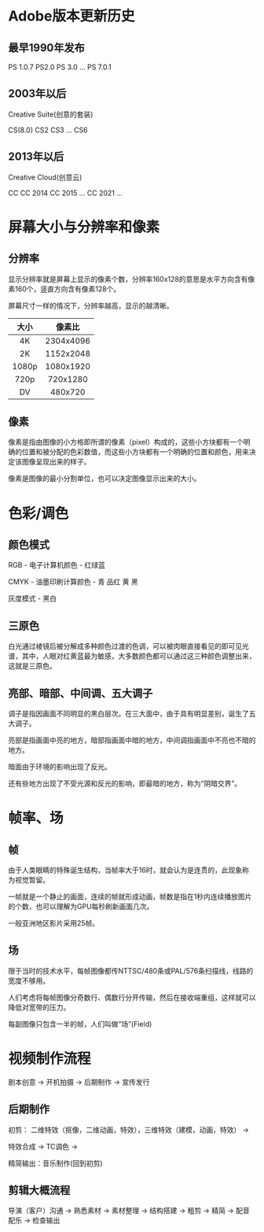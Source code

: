 # Adobe版本更新历史

## 最早1990年发布

PS 1.0.7   PS2.0   PS 3.0 ... PS 7.0.1

## 2003年以后

Creative Suite(创意的套装)

CS(8.0)   CS2   CS3 ... CS6

## 2013年以后

Creative Cloud(创意云)

CC   CC 2014   CC 2015 ... CC 2021 ...

# 屏幕大小与分辨率和像素

## 分辨率

显示分辨率就是屏幕上显示的像素个数，分辨率160x128的意思是水平方向含有像素160个，竖直方向含有像素128个。

屏幕尺寸一样的情况下，分辨率越高，显示的越清晰。

| 大小  |  像素比   |
| :---: | :-------: |
|  4K   | 2304x4096 |
|  2K   | 1152x2048 |
| 1080p | 1080x1920 |
| 720p  | 720x1280  |
|  DV   |  480x720  |

## 像素

像素是指由图像的小方格即所谓的像素（pixel）构成的，这些小方块都有一个明确的位置和被分配的色彩数值，而这些小方块都有一个明确的位置和颜色，用来决定该图像呈现出来的样子。

像素是图像的最小分割单位，也可以决定图像显示出来的大小。

# 色彩/调色

## 颜色模式

RGB - 电子计算机颜色 - 红绿蓝

CMYK - 油墨印刷计算颜色 - 青 品红 黄 黑

灰度模式 - 黑白

## 三原色

白光通过棱镜后被分解成多种颜色过渡的色调，可以被肉眼直接看见的即可见光谱，其中，人眼对红黄蓝最为敏感，大多数颜色都可以通过这三种颜色调整出来，这就是三原色。

## 亮部、暗部、中间调、五大调子

调子是指因画面不同明显的黑白层次。在三大面中，由于具有明显差别，诞生了五大调子。

亮部是指画面中亮的地方，暗部指画面中暗的地方，中间调指画面中不亮也不暗的地方。

暗面由于环境的影响出现了反光。

还有些地方出现了不受光源和反光的影响，即最暗的地方，称为“阴暗交界”。

# 帧率、场

## 帧

 由于人类眼睛的特殊诞生结构，当帧率大于16时，就会认为是连贯的，此现象称为视觉暂留。

一帧就是一个静止的画面，连续的帧就形成动画，帧数是指在1秒内连续播放图片的个数，也可以理解为GPU每秒刷新画面几次。

一般亚洲地区影片采用25帧。

## 场

限于当时的技术水平，每帧图像都传NTTSC/480条或PAL/576条扫描线，线路的宽度不够用。

人们考虑将每帧图像分奇数行、偶数行分开传输，然后在接收端重组，这样就可以降低对宽带的压力。

每副图像只包含一半的帧，人们叫做“场”(Field)

# 视频制作流程

剧本创意 -> 开机拍摄 -> 后期制作 -> 宣传发行

## 后期制作

初剪： 二维特效（抠像，二维动画，特效），三维特效（建模，动画，特效） ->

特效合成 -> TC调色 ->

精简输出：音乐制作(回到初剪)

## 剪辑大概流程

导演（客户）沟通 -> 熟悉素材 -> 素材整理 -> 结构搭建 -> 粗剪 -> 精简 -> 配音配乐 -> 检查输出